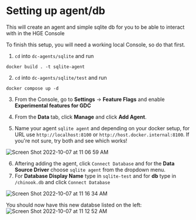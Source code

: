 # Setting up agent/db

This will create an agent and simple sqlite db for you to be able to interact with in the HGE Console

To finish this setup, you will need a working local Console, so do that first.

1. `cd` into `dc-agents/sqlite` and run

```console
docker build . -t sqlite-agent
```

2. `cd` into `dc-agents/sqlite/test` and run

```console
docker compose up -d
```

3. From the Console, go to **Settings** -> **Feature Flags** and enable **Experimental features for GDC**

4. From the **Data** tab, click **Manage** and click **Add Agent**.
5. Name your agent `sqlite agent` and depending on your docker setup, for URL use `http://localhost:8100` or `http://host.docker.internal:8100`. If you're not sure, try both and see which works!

![Screen Shot 2022-10-07 at 11 06 59 AM](https://user-images.githubusercontent.com/49927862/194598623-5dad962f-a1b0-4db6-9b97-66e71000e344.png)

6. Aftering adding the agent, click `Connect Database` and for the **Data Source Driver** choose `sqlite agent` from the dropdown menu.
7. For **Database Display Name** type in `sqlite-test` and for **db** type in `/chinook.db` and click `Connect Database`

![Screen Shot 2022-10-07 at 11 16 34 AM](https://user-images.githubusercontent.com/49927862/194600350-8131459e-cd91-4ac8-9fcc-3d1b2e491a1f.png)

You should now have this new databse listed on the left: ![Screen Shot 2022-10-07 at 11 12 52 AM](https://user-images.githubusercontent.com/49927862/194599628-952d61e7-1ab8-4c25-8aa2-a9883b9fe6bb.png)
